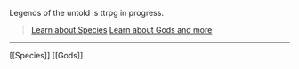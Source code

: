 Legends of the untold is ttrpg in progress.

>[Learn about Species](https://github.com/astro-man2/Legends-of-the-Untold/blob/main/Species/Species.md)
>[Learn about Gods and more](https://github.com/astro-man2/Legends-of-the-Untold/blob/main/Gods.md)


----
[[Species]]
[[Gods]]
